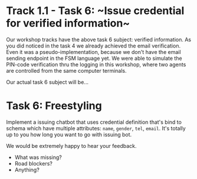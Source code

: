 # Track 1.1 - Task 6: ~Issue credential for verified information~

Our workshop tracks have the above task 6 subject: verified information. As you
did noticed in the task 4 we already achieved the email verification. Even it
was a pseudo-implementation, because we don't have the email sending endpoint
in the FSM language yet. We were able to simulate the PIN-code verification
thru the logging in this workshop, where two agents are controlled from the same
computer terminals.

Our actual task 6 subject will be...

# Task 6: Freestyling

Implement a issuing chatbot that uses credential definition that's bind to
schema which have multiple attributes: `name`, `gender`, `tel`, `email`. It's
totally up to you how long you want to go with issuing bot.

We would be extremely happy to hear your feedback.
- What was missing?
- Road blockers?
- Anything?
